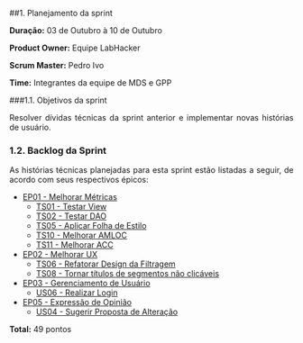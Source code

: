 ##1. Planejamento da sprint

**Duração:** 03 de Outubro à 10 de Outubro

**Product Owner:** Equipe LabHacker

**Scrum Master:** Pedro Ivo

**Time:** Integrantes da equipe de MDS e GPP

###1.1. Objetivos da sprint

<p align="justify"> Resolver dívidas técnicas da sprint anterior e implementar novas histórias de usuário.</p>

### 1.2. Backlog da Sprint

<p align="justify"> As histórias técnicas planejadas para esta sprint estão listadas a seguir, de acordo com seus respectivos épicos: </p>

* [EP01 - Melhorar Métricas](https://github.com/fga-gpp-mds/2016.2-WikiLegis/issues/12)
   * [TS01 - Testar View](https://github.com/fga-gpp-mds/2016.2-WikiLegis/issues/19)
   * [TS02 - Testar DAO](https://github.com/fga-gpp-mds/2016.2-WikiLegis/issues/9)
   * [TS05 - Aplicar Folha de Estilo](https://github.com/fga-gpp-mds/2016.2-WikiLegis/issues/13)
   * [TS10 - Melhorar AMLOC](https://github.com/fga-gpp-mds/2016.2-WikiLegis/issues/18)
   * [TS11 - Melhorar ACC](https://github.com/fga-gpp-mds/2016.2-WikiLegis/issues/22)
* [EP02 - Melhorar UX](https://github.com/fga-gpp-mds/2016.2-WikiLegis/issues/15)
   * [TS06 - Refatorar Design da Filtragem](https://github.com/fga-gpp-mds/2016.2-WikiLegis/issues/10)
   * [TS08 - Tornar títulos de segmentos não clicáveis](https://github.com/fga-gpp-mds/2016.2-WikiLegis/issues/16)
* [EP03 - Gerenciamento de Usuário](https://github.com/fga-gpp-mds/2016.2-WikiLegis/issues/33)
   * [US06 - Realizar Login](https://github.com/fga-gpp-mds/2016.2-WikiLegis/issues/23)
* [EP05 - Expressão de Opinião](https://github.com/fga-gpp-mds/2016.2-WikiLegis/issues/35)
   * [US04 - Sugerir Proposta de Alteração](https://github.com/fga-gpp-mds/2016.2-WikiLegis/issues/24)

**Total:** 49 pontos
